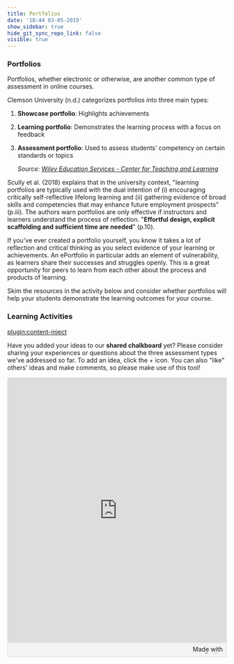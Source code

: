 ```yaml
---
title: Portfolios
date: '18:44 03-05-2019'
show_sidebar: true
hide_git_sync_repo_link: false
visible: true
---
```


### Portfolios

Portfolios, whether electronic or otherwise, are another common type of assessment in online courses.    

Clemson University (n.d.) categorizes portfolios into three main types:

1. **Showcase portfolio**: Highlights achievements
1. **Learning portfolio**: Demonstrates the learning process with a focus on feedback
1. **Assessment portfolio**: Used to assess students’ competency on certain standards or topics

   *Source: [Wiley Education Services - Center for Teaching and Learning](https://ctl.wiley.com/e-portfolios-and-their-uses-in-higher-education/)*

Scully et al. (2018) explains that in the university context, "learning portfolios are typically used with the dual intention of (i) encouraging critically self-reflective lifelong learning and (ii) gathering evidence of broad skills and competencies that may enhance future employment prospects" (p.iii).  The authors warn portfolios are only effective if instructors and learners understand the process of reflection. "**Effortful design, explicit scaffolding and sufficient time are needed**" (p.10).

If you've ever created a portfolio yourself, you know it takes a lot of reflection and critical thinking as you select evidence of your learning or achievements. An ePortfolio in particular adds an element of vulnerability, as learners share their successes and struggles openly. This is a great opportunity for peers to learn from each other about the process and products of learning.

Skim the resources in the activity below and consider whether portfolios will help your students demonstrate the learning outcomes for your course.

### Learning Activities
[plugin:content-inject](../../_4-5)


Have you added your ideas to our **shared chalkboard** yet?  Please consider sharing your experiences or questions about the three assessment types we've addressed so far. To add an idea, click the + icon. You can also "like" others' ideas and make comments, so please make use of this tool!

<div class="padlet-embed" style="border:1px solid rgba(0,0,0,0.1);border-radius:2px;box-sizing:border-box;overflow:hidden;position:relative;width:100%;background:#F4F4F4"><p style="padding:0;margin:0"><iframe src="https://padlet.com/embed/mtxqc9gvjy5z0zp5" frameborder="0" allow="camera;microphone;geolocation" style="width:100%;height:608px;display:block;padding:0;margin:0"></iframe></p><div style="padding:8px;text-align:right;margin:0;"><a href="https://padlet.com?ref=embed" style="padding:0;margin:0;border:none;display:block;line-height:1;height:16px" target="_blank"><img src="https://resources.padletcdn.com/assets/made_with_padlet.png" width="86" height="16" style="padding:0;margin:0;background:none;border:none;display:inline;box-shadow:none" alt="Made with Padlet"></a></div></div>
